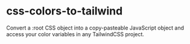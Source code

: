 # css-colors-to-tailwind
Convert a :root CSS object into a copy-pasteable JavaScript object and access your color variables in any TailwindCSS project.
